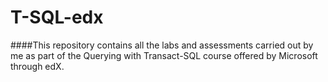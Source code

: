 # T-SQL-edx
####This repository contains all the labs and assessments carried out by me as part of the Querying with Transact-SQL course offered by Microsoft through edX.